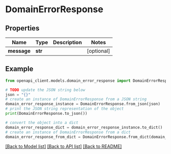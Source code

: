 # DomainErrorResponse


## Properties

Name | Type | Description | Notes
------------ | ------------- | ------------- | -------------
**message** | **str** |  | [optional] 

## Example

```python
from openapi_client.models.domain_error_response import DomainErrorResponse

# TODO update the JSON string below
json = "{}"
# create an instance of DomainErrorResponse from a JSON string
domain_error_response_instance = DomainErrorResponse.from_json(json)
# print the JSON string representation of the object
print(DomainErrorResponse.to_json())

# convert the object into a dict
domain_error_response_dict = domain_error_response_instance.to_dict()
# create an instance of DomainErrorResponse from a dict
domain_error_response_from_dict = DomainErrorResponse.from_dict(domain_error_response_dict)
```
[[Back to Model list]](../README.md#documentation-for-models) [[Back to API list]](../README.md#documentation-for-api-endpoints) [[Back to README]](../README.md)


